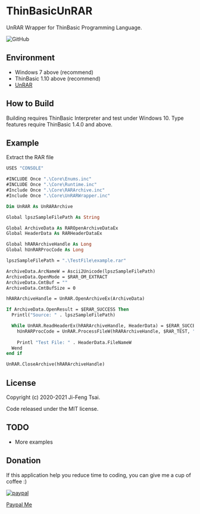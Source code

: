 # ThinBasicUnRAR

UnRAR Wrapper for ThinBasic Programming Language.

![GitHub](https://img.shields.io/github/license/jiowcl/ThinBasicUnRAR.svg)

## Environment

- Windows 7 above (recommend)
- ThinBasic 1.10 above (recommend)
- [UnRAR](https://www.rarlab.com/rar_add.htm)

## How to Build

Building requires ThinBasic Interpreter and test under Windows 10. 
Type features require ThinBasic 1.4.0 and above.

## Example

Extract the RAR file

```vb
USES "CONSOLE"

#INCLUDE Once ".\Core\Enums.inc"
#INCLUDE Once ".\Core\Runtime.inc"
#Include Once ".\Core\RARArchive.inc"
#Include Once ".\Core\UnRARWrapper.inc"

Dim UnRAR As UnRARArchive

Global lpszSampleFilePath As String

Global ArchiveData As RAROpenArchiveDataEx
Global HeaderData As RARHeaderDataEx

Global hRARArchiveHandle As Long
Global hUnRARProcCode As Long

lpszSampleFilePath = ".\TestFile\example.rar"

ArchiveData.ArcNameW = Ascii2Unicode(lpszSampleFilePath)
ArchiveData.OpenMode = $RAR_OM_EXTRACT
ArchiveData.CmtBuf = ""
ArchiveData.CmtBufSize = 0

hRARArchiveHandle = UnRAR.OpenArchiveEx(ArchiveData)

If ArchiveData.OpenResult = $ERAR_SUCCESS Then
  Printl("Source: " . lpszSampleFilePath)

  While UnRAR.ReadHeaderEx(hRARArchiveHandle, HeaderData) = $ERAR_SUCCESS
    hUnRARProcCode = UnRAR.ProcessFileW(hRARArchiveHandle, $RAR_TEST, "", "")
    
    Printl "Test File: " . HeaderData.FileNameW
  Wend
end if

UnRAR.CloseArchive(hRARArchiveHandle)
```

## License

Copyright (c) 2020-2021 Ji-Feng Tsai.  

Code released under the MIT license.

## TODO

- More examples

## Donation

If this application help you reduce time to coding, you can give me a cup of coffee :)

[![paypal](https://www.paypalobjects.com/en_US/TW/i/btn/btn_donateCC_LG.gif)](https://www.paypal.com/cgi-bin/webscr?cmd=_s-xclick&hosted_button_id=3RNMD6Q3B495N&source=url)

[Paypal Me](https://paypal.me/jiowcl?locale.x=zh_TW)

